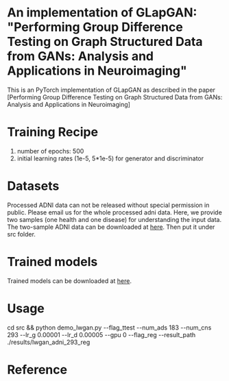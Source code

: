 # An implementation of GLapGAN: "Performing Group Difference Testing on Graph Structured Data from GANs: Analysis and Applications in Neuroimaging"
This is an PyTorch implementation of GLapGAN as described in the paper [Performing Group Difference Testing on Graph Structured Data from GANs: Analysis and Applications in Neuroimaging]

# Training Recipe 
1. number of epochs: 500
2. initial learning rates (1e-5, 5*1e-5) for generator and discriminator

# Datasets
Processed ADNI data can not be released without special permission in public. Please email us for the whole processed adni data. 
Here, we provide two samples (one health and one disease) for understanding the input data. The two-sample ADNI data can be downloaded at [here](https://drive.google.com/drive/folders/1aa5PCcO6Q5W91BERt6yiSImG-dkhKHmY?usp=sharing). Then put it under
src folder. 

# Trained models
Trained models can be downloaded at [here](https://drive.google.com/drive/folders/1aa5PCcO6Q5W91BERt6yiSImG-dkhKHmY?usp=sharing).

# Usage
cd src && python demo_lwgan.py --flag_ttest --num_ads 183 --num_cns 293 --lr_g 0.00001 --lr_d 0.00005 --gpu 0 --flag_reg --result_path ./results/lwgan_adni_293_reg

# Reference

